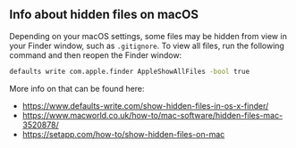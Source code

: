 ## Info about hidden files on macOS
Depending on your macOS settings, some files may be hidden from view in your Finder window, such as ``.gitignore``. To view all files, run the following command and then reopen the Finder window:
```bash
defaults write com.apple.finder AppleShowAllFiles -bool true
```

More info on that can be found here:
* https://www.defaults-write.com/show-hidden-files-in-os-x-finder/
* https://www.macworld.co.uk/how-to/mac-software/hidden-files-mac-3520878/
* https://setapp.com/how-to/show-hidden-files-on-mac
